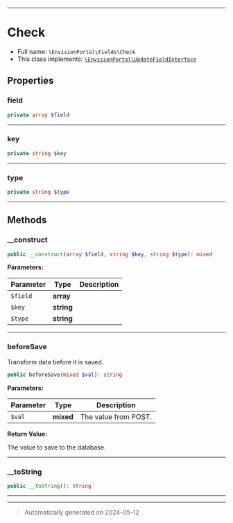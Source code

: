 ***

# Check





* Full name: `\EnvisionPortal\Fields\Check`
* This class implements:
[`\EnvisionPortal\UpdateFieldInterface`](../UpdateFieldInterface.md)



## Properties


### field



```php
private array $field
```






***

### key



```php
private string $key
```






***

### type



```php
private string $type
```






***

## Methods


### __construct



```php
public __construct(array $field, string $key, string $type): mixed
```








**Parameters:**

| Parameter | Type | Description |
|-----------|------|-------------|
| `$field` | **array** |  |
| `$key` | **string** |  |
| `$type` | **string** |  |





***

### beforeSave

Transform data before it is saved.

```php
public beforeSave(mixed $val): string
```








**Parameters:**

| Parameter | Type | Description |
|-----------|------|-------------|
| `$val` | **mixed** | The value from POST. |


**Return Value:**

The value to save to the database.




***

### __toString



```php
public __toString(): string
```












***


***
> Automatically generated on 2024-05-12
